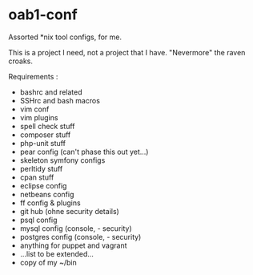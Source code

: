 oab1-conf
=========

Assorted *nix tool configs, for me.

This is a project I need, not a project that I have.  "Nevermore" the raven croaks.

Requirements :
* bashrc and related
* SSHrc and bash macros 
* vim conf
* vim plugins
* spell check stuff
* composer stuff
* php-unit stuff
* pear config (can't phase this out yet...)
* skeleton symfony configs
* perltidy stuff
* cpan stuff
* eclipse config
* netbeans config
* ff config & plugins
* git hub (ohne security details)
* psql config
* mysql config (console, - security)
* postgres config (console, - security)
* anything for puppet and vagrant
* ...list to be extended...
* copy of my ~/bin
